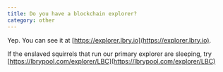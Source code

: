 ```yaml
---
title: Do you have a blockchain explorer?
category: other
---
```


Yep. You can see it at [https://explorer.lbry.io](https://explorer.lbry.io).

If the enslaved squirrels that run our primary explorer are sleeping, try
[https://lbrypool.com/explorer/LBC](https://lbrypool.com/explorer/LBC)

